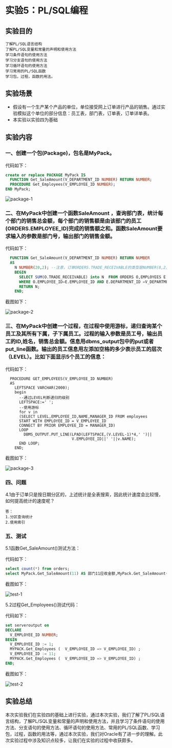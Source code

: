 # 实验5：PL/SQL编程

## 实验目的

    了解PL/SQL语言结构
    了解PL/SQL变量和常量的声明和使用方法
    学习条件语句的使用方法
    学习分支语句的使用方法
    学习循环语句的使用方法
    学习常用的PL/SQL函数
    学习包，过程，函数的用法。

##  实验场景

- 假设有一个生产某个产品的单位，单位接受网上订单进行产品的销售。通过实验模拟这个单位的部分信息：员工表，部门表，订单表，订单详单表。
- 本实验以实验四为基础

## 实验内容

### 一、创建一个包(Package)，包名是MyPack。

代码如下：

```sql
create or replace PACKAGE MyPack IS
  FUNCTION Get_SaleAmount(V_DEPARTMENT_ID NUMBER) RETURN NUMBER;
  PROCEDURE Get_Employees(V_EMPLOYEE_ID NUMBER);
END MyPack;
```

![package-1](https://github.com/Gamecero/oracle/raw/main/test5/img/package-1.png)

### 二、在MyPack中创建一个函数SaleAmount ，查询部门表，统计每个部门的销售总金额，每个部门的销售额是由该部门的员工(ORDERS.EMPLOYEE_ID)完成的销售额之和。函数SaleAmount要求输入的参数是部门号，输出部门的销售金额。

代码如下：

```sql
  FUNCTION Get_SaleAmount(V_DEPARTMENT_ID NUMBER) RETURN NUMBER
  AS
    N NUMBER(20,2); --注意，订单ORDERS.TRADE_RECEIVABLE的类型是NUMBER(8,2),汇总之后，数据要大得多。
    BEGIN
      SELECT SUM(O.TRADE_RECEIVABLE) into N  FROM ORDERS O,EMPLOYEES E
      WHERE O.EMPLOYEE_ID=E.EMPLOYEE_ID AND E.DEPARTMENT_ID =V_DEPARTMENT_ID;
      RETURN N;
    END;
```

截图如下：

![package-2](https://github.com/Gamecero/oracle/raw/main/test5/img/package-2.png)

### 三、在MyPack中创建一个过程，在过程中使用游标，递归查询某个员工及其所有下属，子下属员工。过程的输入参数是员工号，输出员工的ID,姓名，销售总金额。信息用dbms_output包中的put或者put_line函数。输出的员工信息用左添加空格的多少表示员工的层次（LEVEL）。比如下面显示5个员工的信息：

代码如下：

```
  PROCEDURE GET_EMPLOYEES(V_EMPLOYEE_ID NUMBER)
  AS
    LEFTSPACE VARCHAR(2000);
    begin
      --通过LEVEL判断递归的级别
      LEFTSPACE:=' ';
      --使用游标
      for v in
      (SELECT LEVEL,EMPLOYEE_ID,NAME,MANAGER_ID FROM employees
      START WITH EMPLOYEE_ID = V_EMPLOYEE_ID
      CONNECT BY PRIOR EMPLOYEE_ID = MANAGER_ID)
      LOOP
        DBMS_OUTPUT.PUT_LINE(LPAD(LEFTSPACE,(V.LEVEL-1)*4,' ')||
                             V.EMPLOYEE_ID||' '||v.NAME);
      END LOOP;
    END;
```

截图如下：

![package-3](https://github.com/Gamecero/oracle/raw/main/test5/img/package-3.png)

### 四、问题

4.1由于订单只是按日期分区的，上述统计是全表搜索，因此统计速度会比较慢，如何提高统计的速度呢？

```
答：
1.分区查询统计
2.使用索引
```

### 五、测试

5.1函数Get_SaleAmount()测试方法：

代码如下：

```sql
select count(*) from orders;
select MyPack.Get_SaleAmount(11) AS 部门11应收金额,MyPack.Get_SaleAmount(12) AS 部门12应收金额 from dual;
```

截图如下：

![test-1](https://github.com/Gamecero/oracle/raw/main/test5/img/test-1.png)

5.2过程Get_Employees()测试代码：

代码如下：

```sql
set serveroutput on
DECLARE
  V_EMPLOYEE_ID NUMBER;    
BEGIN
  V_EMPLOYEE_ID := 1;
  MYPACK.Get_Employees (  V_EMPLOYEE_ID => V_EMPLOYEE_ID) ;  
  V_EMPLOYEE_ID := 11;
  MYPACK.Get_Employees (  V_EMPLOYEE_ID => V_EMPLOYEE_ID) ;    
END;
```

截图如下：

![test-2](https://github.com/Gamecero/oracle/raw/main/test5/img/test-2.png)

## 实验总结

本次实验我们在实验四的基础上进行实验，通过本次实验，我们了解了PL/SQL语言结构，了解PL/SQL变量和常量的声明和使用方法，并且学习了条件语句的使用方法、分支语句的使用方法、循环语句的使用方法、常用的PL/SQL函数、学习包，过程，函数的用法等，通过本次实验，我们对Oracle有了进一步的理解。此次实验过程中涉及知识点较多，让我们在实验的过程中收获颇多。
